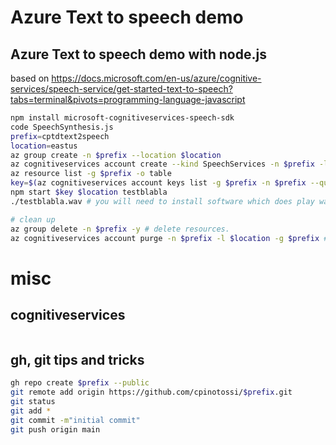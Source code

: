 # Azure Text to speech demo

## Azure Text to speech demo with node.js

based on https://docs.microsoft.com/en-us/azure/cognitive-services/speech-service/get-started-text-to-speech?tabs=terminal&pivots=programming-language-javascript

~~~ bash
npm install microsoft-cognitiveservices-speech-sdk
code SpeechSynthesis.js
prefix=cptdtext2speech
location=eastus
az group create -n $prefix --location $location
az cognitiveservices account create --kind SpeechServices -n $prefix -l $location -g $prefix --sku S0 --yes 
az resource list -g $prefix -o table
key=$(az cognitiveservices account keys list -g $prefix -n $prefix --query key1 -o tsv)
npm start $key $location testblabla
./testblabla.wav # you will need to install software which does play wav files
~~~

~~~ bash
# clean up
az group delete -n $prefix -y # delete resources.
az cognitiveservices account purge -n $prefix -l $location -g $prefix # delete account which is soft delete protected.
~~~


# misc

## cognitiveservices

~~~ bash

~~~
## gh, git tips and tricks

~~~ bash
gh repo create $prefix --public
git remote add origin https://github.com/cpinotossi/$prefix.git
git status
git add *
git commit -m"initial commit"
git push origin main 
~~~